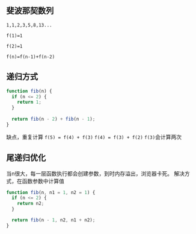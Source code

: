 ## 斐波那契数列
`1,1,2,3,5,8,13...`

`f(1)=1`

`f(2)=1`

`f(n)=f(n-1)+f(n-2)`

## 递归方式
```js
function fib(n) {
  if (n <= 2) {
    return 1;
  }
  
  return fib(n - 2) + fib(n - 1);
}
```
缺点，重复计算
`f(5) = f(4) + f(3)`
`f(4) = f(3) + f(2)`
`f(3)`会计算两次

## 尾递归优化
当n很大，每一层函数执行都会创建参数，到时内存溢出，浏览器卡死。
解决方式，在函数参数中计算值
```js
function fib(n, n1 = 1, n2 = 1) {
  if (n <= 2) {
    return n2;
  }

  return fib(n - 1, n2, n1 + n2);
}
```
